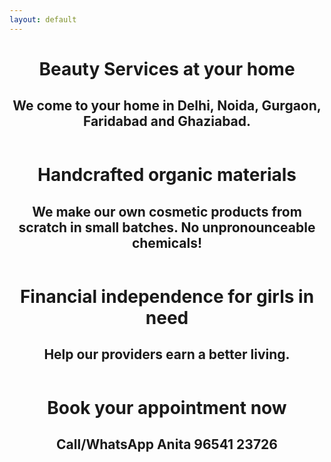 ```yaml
---
layout: default
---
```


<header
class="cover-banner"
style="background-image: url(/assets/IMG_1493.JPG);">
<h1> Beauty Services at your home </h1>

<h2>We come to your home in Delhi, Noida, Gurgaon, Faridabad and
Ghaziabad.</h2>

</header>

<header
class="cover-banner"
style="background-image: url(/assets/color-scheme.jpg);">
<h1>Handcrafted organic materials</h1>

<h2>We make our own cosmetic products from scratch in small batches. No
unpronounceable chemicals!</h2>

</header>

<header
class="cover-banner"
style="background-image: url(/assets/anya-waxing-landscape.jpg);">
<h1>Financial independence for girls in need</h1>

<h2>Help our providers earn a better living.</h2>

</header>

<header
class="cover-banner"
style="background-image: url(/assets/IMG_1496.JPG);">
<h1>Book your appointment now</h1>

<h2>Call/WhatsApp Anita 96541 23726</h2>

</header>

